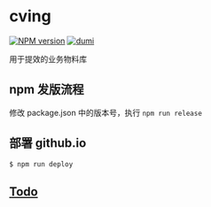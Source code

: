 # cving

[![NPM version](https://img.shields.io/npm/v/cving.svg?style=flat)](https://www.npmjs.com/package/cving)
[![dumi](https://img.shields.io/badge/docs%20by-dumi-blue)](https://github.com/umijs/dumi)

用于提效的业务物料库

## npm 发版流程

修改 package.json 中的版本号，执行 `npm run release`

## 部署 github.io

```bash
$ npm run deploy
```

## [Todo](./TODO.md)
